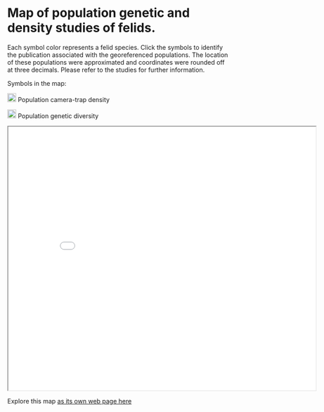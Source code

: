 # Map of population genetic and density studies of felids. 

Each symbol color represents a felid species. Click the symbols to identify the publication associated with the georeferenced populations. 
The location of these populations were approximated and coordinates were rounded off at three decimals. Please refer to the studies for further information.

Symbols in the map:

<img src="https://raw.githubusercontent.com/FortAwesome/Font-Awesome/6.x/svgs/solid/camera.svg" width="20" height="20"> Population camera-trap density

<img src="https://raw.githubusercontent.com/FortAwesome/Font-Awesome/6.x/svgs/solid/dna.svg" width="20" height="20"> Population genetic diversity


<iframe src="interactive_map_GDfelids.html" height="600" width="700"></iframe>


Explore this map [as its own web page here](interactive_map_GDfelids.html)
